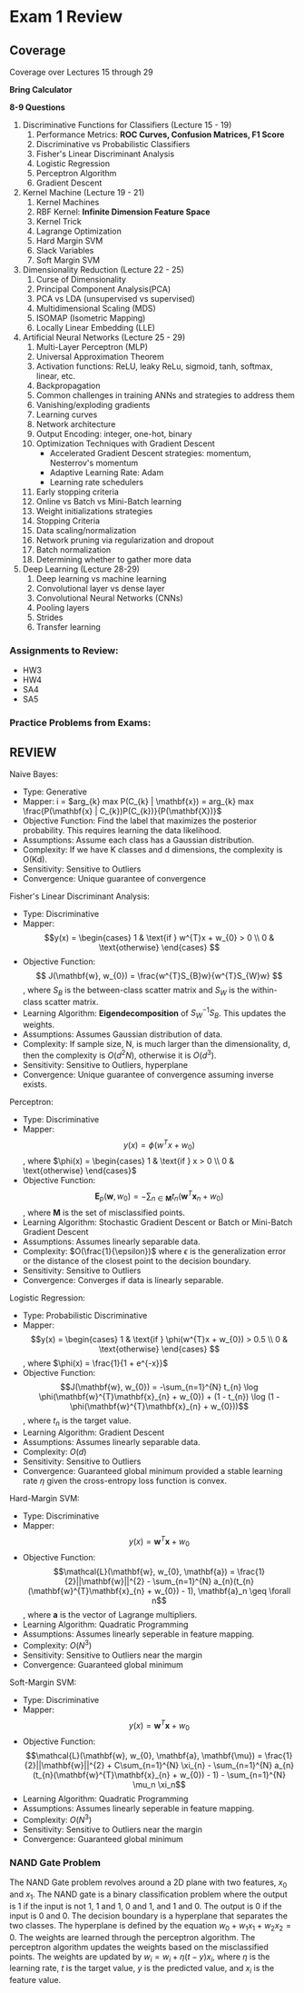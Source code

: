 # Exam 1 Review

## Coverage
Coverage over Lectures 15 through 29

**Bring Calculator**

**8-9 Questions**

1. Discriminative Functions for Classifiers (Lecture 15 - 19)
    1. Performance Metrics: **ROC Curves, Confusion Matrices, F1 Score**
    2. Discriminative vs Probabilistic Classifiers
    3. Fisher's Linear Discriminant Analysis
    4. Logistic Regression
    5. Perceptron Algorithm
    6. Gradient Descent
2. Kernel Machine (Lecture 19 - 21)
    1. Kernel Machines
    2. RBF Kernel: **Infinite Dimension Feature Space**
    3. Kernel Trick
    4. Lagrange Optimization
    5. Hard Margin SVM
    6. Slack Variables
    7. Soft Margin SVM
3. Dimensionality Reduction (Lecture 22 - 25)
    1. Curse of Dimensionality
    2. Principal Component Analysis(PCA)
    3. PCA vs LDA (unsupervised vs supervised)
    4. Multidimensional Scaling (MDS)
    5. ISOMAP (Isometric Mapping)
    6. Locally Linear Embedding (LLE)
4. Artificial Neural Networks (Lecture 25 - 29)
    1. Multi-Layer Perceptron (MLP)
    2. Universal Approximation Theorem
    3. Activation functions: ReLU, leaky ReLu, sigmoid, tanh, softmax, linear, etc.
    4. Backpropagation
    5. Common challenges in training ANNs and strategies to address them
    6. Vanishing/exploding gradients
    7. Learning curves
    8. Network architecture
    9. Output Encoding: integer, one-hot, binary
    10. Optimization Techniques with Gradient Descent
        * Accelerated Gradient Descent strategies: momentum, Nesterrov's momentum
        * Adaptive Learning Rate: Adam
        * Learning rate schedulers
    11. Early stopping criteria
    12. Online vs Batch vs Mini-Batch learning
    13. Weight initializations strategies
    14. Stopping Criteria
    15. Data scaling/normalization
    16. Network pruning via regularization and dropout
    17. Batch normalization
    18. Determining whether to gather more data
5. Deep Learning (Lecture 28-29)
    1. Deep learning vs machine learning
    2. Convolutional layer vs dense layer
    3. Convolutional Neural Networks (CNNs)
    4. Pooling layers
    5. Strides
    6. Transfer learning

### Assignments to Review:
- HW3
- HW4
- SA4
- SA5

### Practice Problems from Exams:

## REVIEW

Naive Bayes:
  - Type: Generative
  - Mapper: i = $arg_{k} max P(C_{k} | \mathbf{x}) = arg_{k} max \frac{P(\mathbf{x} | C_{k})P(C_{k})}{P(\mathbf{X})}$
  - Objective Function: Find the label that maximizes the posterior probability. This requires learning the data likelihood.
  - Assumptions: Assume each class has a Gaussian distribution.
  - Complexity: If we have K classes and d dimensions, the complexity is O(Kd).
  - Sensitivity: Sensitive to Outliers
  - Convergence: Unique guarantee of convergence

Fisher's Linear Discriminant Analysis:
  - Type: Discriminative
  - Mapper: $$y(x) = \begin{cases} 1 & \text{if } w^{T}x + w_{0} > 0 \\ 0 & \text{otherwise} \end{cases} $$
  - Objective Function: $$ J(\mathbf{w}, w_{0}) = \frac{w^{T}S_{B}w}{w^{T}S_{W}w} $$, where $S_{B}$ is the between-class scatter matrix and $S_{W}$ is the within-class scatter matrix.
  - Learning Algorithm: **Eigendecomposition** of $S_{W}^{-1}S_{B}$. This updates the weights.
  - Assumptions: Assumes Gaussian distribution of data.
  - Complexity: If sample size, N, is much larger than the dimensionality, d, then the complexity is $O(d^2 N)$, otherwise it is $O(d^3)$.
  - Sensitivity: Sensitive to Outliers, hyperplane
  - Convergence: Unique guarantee of convergence assuming inverse exists.

Perceptron:
  - Type: Discriminative
  - Mapper: $$y(x) = \phi(w^{T}x + w_{0})$$, where $\phi(x) = \begin{cases} 1 & \text{if } x > 0 \\ 0 & \text{otherwise} \end{cases}$
  - Objective Function: $$ \mathbf{E}_{p}(\mathbf{w}, w_{0}) = -\sum_{n \in \mathbf{M}} t_{n}(\mathbf{w}^{T}\mathbf{x}_{n} + w_{0})$$, where $\mathbf{M}$ is the set of misclassified points.
  - Learning Algorithm: Stochastic Gradient Descent or Batch or Mini-Batch Gradient Descent
  - Assumptions: Assumes linearly separable data.
  - Complexity: $O(\frac{1}{\epsilon})$ where $\epsilon$ is the generalization error or the distance of the closest point to the decision boundary.
  - Sensitivity: Sensitive to Outliers
  - Convergence: Converges if data is linearly separable.

Logistic Regression:
  - Type: Probabilistic Discriminative
  - Mapper: $$y(x) = \begin{cases} 1 & \text{if } \phi(w^{T}x + w_{0}) > 0.5 \\ 0 & \text{otherwise} \end{cases} $$, where $\phi(x) = \frac{1}{1 + e^{-x}}$
  - Objective Function: $$J(\mathbf{w}, w_{0}) = -\sum_{n=1}^{N} t_{n} \log \phi(\mathbf{w}^{T}\mathbf{x}_{n} + w_{0}) + (1 - t_{n}) \log (1 - \phi(\mathbf{w}^{T}\mathbf{x}_{n} + w_{0}))$$, where $t_{n}$ is the target value.
  - Learning Algorithm: Gradient Descent
  - Assumptions: Assumes linearly separable data.
  - Complexity: $O(d)$
  - Sensitivity: Sensitive to Outliers
  - Convergence: Guaranteed global minimum provided a stable learning rate $\eta$ given the cross-entropy loss function is convex.

Hard-Margin SVM:
  - Type: Discriminative
  - Mapper: $$y(x) = \mathbf{w}^{T}\mathbf{x} + w_{0}$$
  - Objective Function: $$\mathcal{L}(\mathbf{w}, w_{0}, \mathbf{a}) = \frac{1}{2}||\mathbf{w}||^{2} - \sum_{n=1}^{N} a_{n}(t_{n}(\mathbf{w}^{T}\mathbf{x}_{n} + w_{0}) - 1), \mathbf{a}_n \geq \forall n$$, where $\mathbf{a}$ is the vector of Lagrange multipliers.
  - Learning Algorithm: Quadratic Programming
  - Assumptions: Assumes linearly seperable in feature mapping.
  - Complexity: $O(N^{3})$
  - Sensitivity: Sensitive to Outliers near the margin
  - Convergence: Guaranteed global minimum

Soft-Margin SVM:
  - Type: Discriminative
  - Mapper: $$y(x) = \mathbf{w}^{T}\mathbf{x} + w_{0}$$
  - Objective Function: $$\mathcal{L}(\mathbf{w}, w_{0}, \mathbf{a}, \mathbf{\mu}) = \frac{1}{2}||\mathbf{w}||^{2} + C\sum_{n=1}^{N} \xi_{n} - \sum_{n=1}^{N} a_{n}(t_{n}(\mathbf{w}^{T}\mathbf{x}_{n} + w_{0}) - 1) - \sum_{n=1}^{N} \mu_n \xi_n$$
  - Learning Algorithm: Quadratic Programming
  - Assumptions: Assumes linearly seperable in feature mapping.
  - Complexity: $O(N^{3})$
  - Sensitivity: Sensitive to Outliers near the margin
  - Convergence: Guaranteed global minimum

### NAND Gate Problem
The NAND Gate problem revolves around a 2D plane with two features, $x_{0}$ and $x_{1}$. The NAND gate is a binary classification problem where the output is 1 if the input is not 1, 1 and 1, 0 and 1, and 1 and 0. The output is 0 if the input is 0 and 0. The decision boundary is a hyperplane that separates the two classes. The hyperplane is defined by the equation $w_{0} + w_{1}x_{1} + w_{2}x_{2} = 0$. The weights are learned through the perceptron algorithm. The perceptron algorithm updates the weights based on the misclassified points. The weights are updated by $w_{i} = w_{i} + \eta(t - y)x_{i}$, where $\eta$ is the learning rate, $t$ is the target value, $y$ is the predicted value, and $x_{i}$ is the feature value.
